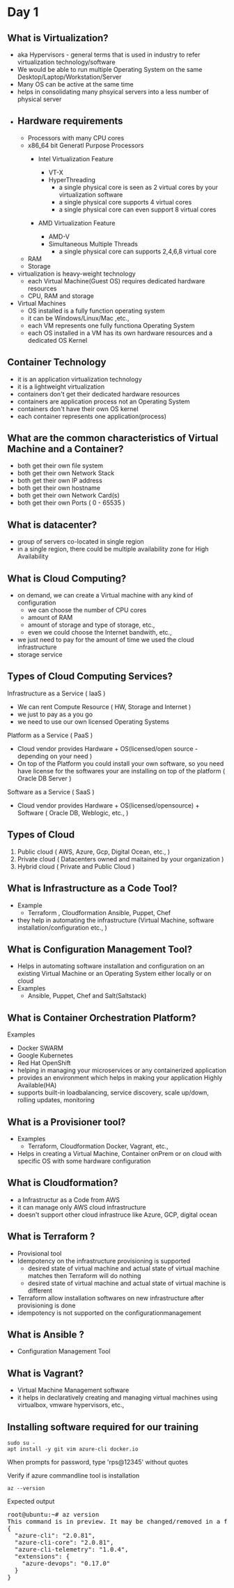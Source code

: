 # Day 1

## What is Virtualization?
- aka Hypervisors - general terms that is used in industry to refer virtualization technology/software
- We would be able to run multiple Operating System on the same Desktop/Laptop/Workstation/Server
- Many OS can be active at the same time
- helps in consolidating many phsyical servers into a less number of physical server
- Hardware requirements
  - 
  - Processors with many CPU cores
  - x86_64 bit Generatl Purpose Processors
    - Intel Virtualization Feature
      - VT-X
      - HyperThreading
        - a single physical core is seen as 2 virtual cores by your virtualization software
        - a single physical core supports 4 virtual cores
        - a single physical core can even support 8 virtual cores
        
    - AMD Virtualization Feature
      - AMD-V
      - Simultaneous Multiple Threads
        - a single physical core can supports 2,4,6,8 virtual core
  - RAM
  - Storage 
- virtualization is heavy-weight technology
  - each Virtual Machine(Guest OS) requires dedicated hardware resources
  - CPU, RAM and storage
- Virtual Machines
  - OS installed is a fully function operating system
  - it can be Windows/Linux/Mac ,etc.,
  - each VM represents one fully functiona Operating System
  - each OS installed in a VM has its own hardware resources and a dedicated OS Kernel
  
## Container Technology
- it is an application virtualization technology
- it is a lightweight virtualization
- containers don't get their dedicated hardware resources
- containers are application process not an Operating System
- containers don't have their own OS kernel
- each container represents one application(process)

## What are the common characteristics of Virtual Machine and a Container?
- both get their own file system
- both get their own Network Stack
- both get their own IP address
- both get their own hostname
- both get their own Network Card(s)
- both get their own Ports ( 0 - 65535 )

## What is datacenter?
- group of servers co-located in single region
- in a single region, there could be multiple availability zone for High Availability

## What is Cloud Computing?
- on demand, we can create a Virtual machine with any kind of configuration
  - we can choose the number of CPU cores
  - amount of RAM
  - amount of storage and type of storage, etc.,
  - even we could choose the Internet bandwith, etc.,
- we just need to pay for the amount of time we used the cloud infrastructure
- storage service

## Types of Cloud Computing Services?
Infrastructure as a Service ( IaaS )
- We can rent Compute Resource ( HW, Storage and Internet ) 
- we just to pay as a you go
- we need to use our own licensed Operating Systems

Platform as a Service ( PaaS )
- Cloud vendor provides Hardware + OS(licensed/open source - depending on your need )
- On top of the Platform you could install your own software, so you need have license for the softwares your are installing on top of the platform ( Oracle DB Server ) 

Software as a Service ( SaaS )
- Cloud vendor provides Hardware + OS(licensed/opensource) + Software ( Oracle DB, Weblogic, etc., ) 

## Types of Cloud
1. Public cloud ( AWS, Azure, Gcp, Digital Ocean, etc., )
2. Private cloud ( Datacenters owned and maitained by your organization )
3. Hybrid cloud ( Private and Public Cloud )

## What is Infrastructure as a Code Tool?
- Example
  - Terraform , Cloudformation Ansible, Puppet, Chef
- they help in automating the infrastructure (Virtual Machine, software installation/configuration etc., )

## What is Configuration Management Tool?
- Helps in automating software installation and configuration on an existing Virtual Machine or an Operating System either locally or on cloud
- Examples
  - Ansible, Puppet, Chef and Salt(Saltstack)

## What is Container Orchestration Platform?
Examples
- Docker SWARM
- Google Kubernetes
- Red Hat OpenShift
- helping in managing your microservices or any containerized application
- provides an environment which helps in making your application Highly Available(HA)
- supports built-in loadbalancing, service discovery, scale up/down, rolling updates, monitoring 

## What is a Provisioner tool?
- Examples
  - Terraform, Cloudformation Docker, Vagrant, etc.,
- Helps in creating a Virtual Machine, Container onPrem or on cloud with specific OS with some hardware configuration

## What is Cloudformation?
- a Infrastructur as a Code from AWS
- it can manage only AWS cloud infrastructure
- doesn't support other cloud infrastruce like Azure, GCP, digital ocean

## What is Terraform ?
- Provisional tool
- Idempotency on the infrastructure provisioning is supported
   - desired state of virtual machine and actual state of virtual machine matches then Terraform will do nothing
   - desired state of virtual machine and actual state of virtual machine is different
- Terraform allow installation softwares on new infrastructure after provisioning is done
- idempotency is not supported on the configurationmanagement

## What is Ansible ?
- Configuration Management Tool

## What is Vagrant?
- Virtual Machine Management software
- it helps in declaratively creating and managing virtual machines using virtualbox, vmware hypervisors, etc.,

## Installing software required for our training
```
sudo su -
apt install -y git vim azure-cli docker.io
```
When prompts for password, type 'rps@12345' without quotes

Verify if azure commandline tool is installation
```
az --version
```

Expected output
<pre>
root@ubuntu:~# az version
This command is in preview. It may be changed/removed in a future release.
{
  "azure-cli": "2.0.81",
  "azure-cli-core": "2.0.81",
  "azure-cli-telemetry": "1.0.4",
  "extensions": {
    "azure-devops": "0.17.0"
  }
}
</pre>
